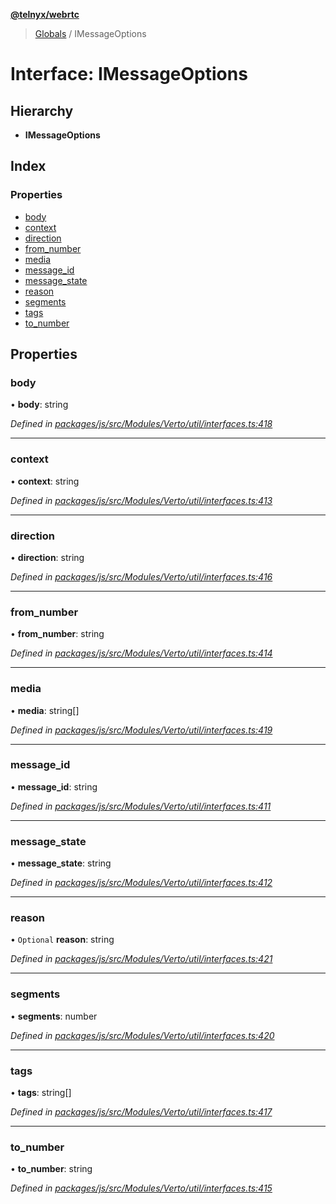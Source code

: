 **[@telnyx/webrtc](../README.md)**

> [Globals](../README.md) / IMessageOptions

# Interface: IMessageOptions

## Hierarchy

* **IMessageOptions**

## Index

### Properties

* [body](imessageoptions.md#body)
* [context](imessageoptions.md#context)
* [direction](imessageoptions.md#direction)
* [from\_number](imessageoptions.md#from_number)
* [media](imessageoptions.md#media)
* [message\_id](imessageoptions.md#message_id)
* [message\_state](imessageoptions.md#message_state)
* [reason](imessageoptions.md#reason)
* [segments](imessageoptions.md#segments)
* [tags](imessageoptions.md#tags)
* [to\_number](imessageoptions.md#to_number)

## Properties

### body

•  **body**: string

*Defined in [packages/js/src/Modules/Verto/util/interfaces.ts:418](https://github.com/team-telnyx/webrtc/blob/main/packages/js/src/Modules/Verto/util/interfaces.ts#L418)*

___

### context

•  **context**: string

*Defined in [packages/js/src/Modules/Verto/util/interfaces.ts:413](https://github.com/team-telnyx/webrtc/blob/main/packages/js/src/Modules/Verto/util/interfaces.ts#L413)*

___

### direction

•  **direction**: string

*Defined in [packages/js/src/Modules/Verto/util/interfaces.ts:416](https://github.com/team-telnyx/webrtc/blob/main/packages/js/src/Modules/Verto/util/interfaces.ts#L416)*

___

### from\_number

•  **from\_number**: string

*Defined in [packages/js/src/Modules/Verto/util/interfaces.ts:414](https://github.com/team-telnyx/webrtc/blob/main/packages/js/src/Modules/Verto/util/interfaces.ts#L414)*

___

### media

•  **media**: string[]

*Defined in [packages/js/src/Modules/Verto/util/interfaces.ts:419](https://github.com/team-telnyx/webrtc/blob/main/packages/js/src/Modules/Verto/util/interfaces.ts#L419)*

___

### message\_id

•  **message\_id**: string

*Defined in [packages/js/src/Modules/Verto/util/interfaces.ts:411](https://github.com/team-telnyx/webrtc/blob/main/packages/js/src/Modules/Verto/util/interfaces.ts#L411)*

___

### message\_state

•  **message\_state**: string

*Defined in [packages/js/src/Modules/Verto/util/interfaces.ts:412](https://github.com/team-telnyx/webrtc/blob/main/packages/js/src/Modules/Verto/util/interfaces.ts#L412)*

___

### reason

• `Optional` **reason**: string

*Defined in [packages/js/src/Modules/Verto/util/interfaces.ts:421](https://github.com/team-telnyx/webrtc/blob/main/packages/js/src/Modules/Verto/util/interfaces.ts#L421)*

___

### segments

•  **segments**: number

*Defined in [packages/js/src/Modules/Verto/util/interfaces.ts:420](https://github.com/team-telnyx/webrtc/blob/main/packages/js/src/Modules/Verto/util/interfaces.ts#L420)*

___

### tags

•  **tags**: string[]

*Defined in [packages/js/src/Modules/Verto/util/interfaces.ts:417](https://github.com/team-telnyx/webrtc/blob/main/packages/js/src/Modules/Verto/util/interfaces.ts#L417)*

___

### to\_number

•  **to\_number**: string

*Defined in [packages/js/src/Modules/Verto/util/interfaces.ts:415](https://github.com/team-telnyx/webrtc/blob/main/packages/js/src/Modules/Verto/util/interfaces.ts#L415)*
